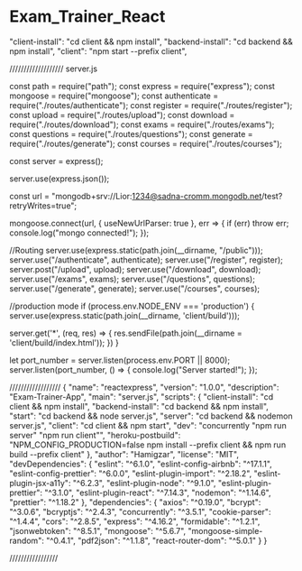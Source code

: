 # Exam_Trainer_React

"client-install": "cd client && npm install",
"backend-install": "cd backend && npm install",
"client": "npm start --prefix client",

///////////////////
server.js

const path = require("path");
const express = require("express");
const mongoose = require("mongoose");
const authenticate = require("./routes/authenticate");
const register = require("./routes/register");
const upload = require("./routes/upload");
const download = require("./routes/download");
const exams = require("./routes/exams");
const questions = require("./routes/questions");
const generate = require("./routes/generate");
const courses = require("./routes/courses");

const server = express();

server.use(express.json());

const url =
"mongodb+srv://Lior:1234@sadna-cromm.mongodb.net/test?retryWrites=true";

mongoose.connect(url, { useNewUrlParser: true }, err => {
if (err) throw err;
console.log("mongo connected!");
});

//Routing
server.use(express.static(path.join(\_\_dirname, "/public")));
server.use("/authenticate", authenticate);
server.use("/register", register);
server.post("/upload", upload);
server.use("/download", download);
server.use("/exams", exams);
server.use("/questions", questions);
server.use("/generate", generate);
server.use("/courses", courses);

//production mode
if (process.env.NODE_ENV === 'production') {
server.use(express.static(path.join(\_\_dirname, 'client/build')));

server.get('\*', (req, res) => {
res.sendFile(path.join(\_\_dirname = 'client/build/index.html'));
})
}

let port_number = server.listen(process.env.PORT || 8000);
server.listen(port_number, () => {
console.log("Server started!");
});

//////////////////
{
"name": "reactexpress",
"version": "1.0.0",
"description": "Exam-Trainer-App",
"main": "server.js",
"scripts": {
"client-install": "cd client && npm install",
"backend-install": "cd backend && npm install",
"start": "cd backend && node server.js",
"server": "cd backend && nodemon server.js",
"client": "cd client && npm start",
"dev": "concurrently \"npm run server\" \"npm run client\"",
"heroku-postbuild": "NPM_CONFIG_PRODUCTION=false npm install --prefix client && npm run build --prefix client"
},
"author": "Hamigzar",
"license": "MIT",
"devDependencies": {
"eslint": "^6.1.0",
"eslint-config-airbnb": "^17.1.1",
"eslint-config-prettier": "^6.0.0",
"eslint-plugin-import": "^2.18.2",
"eslint-plugin-jsx-a11y": "^6.2.3",
"eslint-plugin-node": "^9.1.0",
"eslint-plugin-prettier": "^3.1.0",
"eslint-plugin-react": "^7.14.3",
"nodemon": "^1.14.6",
"prettier": "^1.18.2"
},
"dependencies": {
"axios": "^0.19.0",
"bcrypt": "^3.0.6",
"bcryptjs": "^2.4.3",
"concurrently": "^3.5.1",
"cookie-parser": "^1.4.4",
"cors": "^2.8.5",
"express": "^4.16.2",
"formidable": "^1.2.1",
"jsonwebtoken": "^8.5.1",
"mongoose": "^5.6.7",
"mongoose-simple-random": "^0.4.1",
"pdf2json": "^1.1.8",
"react-router-dom": "^5.0.1"
}
}

/////////////////
